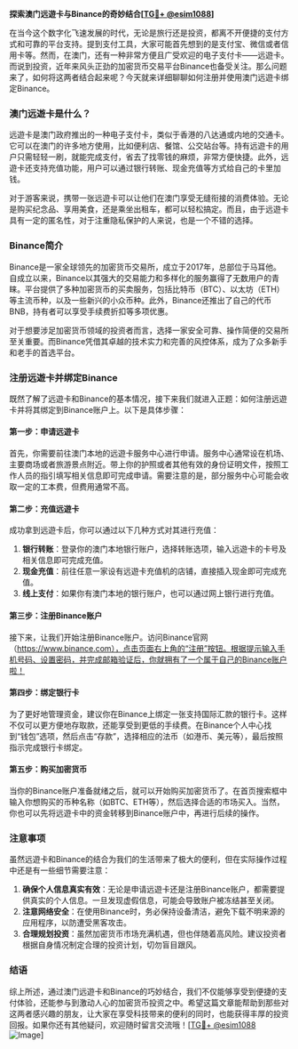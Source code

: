 **探索澳门远遊卡与Binance的奇妙结合[[TG💪+ @esim1088](https://t.me/s/esim1088)]**

在当今这个数字化飞速发展的时代，无论是旅行还是投资，都离不开便捷的支付方式和可靠的平台支持。提到支付工具，大家可能首先想到的是支付宝、微信或者信用卡等。然而，在澳门，还有一种非常方便且广受欢迎的电子支付卡——远遊卡。而说到投资，近年来风头正劲的加密货币交易平台Binance也备受关注。那么问题来了，如何将这两者结合起来呢？今天就来详细聊聊如何注册并使用澳门远遊卡绑定Binance。

### 澳门远遊卡是什么？

远遊卡是澳门政府推出的一种电子支付卡，类似于香港的八达通或内地的交通卡。它可以在澳门的许多地方使用，比如便利店、餐馆、公交站台等。持有远遊卡的用户只需轻轻一刷，就能完成支付，省去了找零钱的麻烦，非常方便快捷。此外，远遊卡还支持充值功能，用户可以通过银行转账、现金充值等方式给自己的卡里加钱。

对于游客来说，携带一张远遊卡可以让他们在澳门享受无缝衔接的消费体验。无论是购买纪念品、享用美食，还是乘坐出租车，都可以轻松搞定。而且，由于远遊卡具有一定的匿名性，对于注重隐私保护的人来说，也是一个不错的选择。

### Binance简介

Binance是一家全球领先的加密货币交易所，成立于2017年，总部位于马耳他。自成立以来，Binance以其强大的交易能力和多样化的服务赢得了无数用户的青睐。平台提供了多种加密货币的买卖服务，包括比特币（BTC）、以太坊（ETH）等主流币种，以及一些新兴的小众币种。此外，Binance还推出了自己的代币BNB，持有者可以享受手续费折扣等多项优惠。

对于想要涉足加密货币领域的投资者而言，选择一家安全可靠、操作简便的交易所至关重要。而Binance凭借其卓越的技术实力和完善的风控体系，成为了众多新手和老手的首选平台。

### 注册远遊卡并绑定Binance

既然了解了远遊卡和Binance的基本情况，接下来我们就进入正题：如何注册远遊卡并将其绑定到Binance账户上。以下是具体步骤：

#### 第一步：申请远遊卡
首先，你需要前往澳门本地的远遊卡服务中心进行申请。服务中心通常设在机场、主要商场或者旅游景点附近。带上你的护照或者其他有效的身份证明文件，按照工作人员的指引填写相关信息即可完成申请。需要注意的是，部分服务中心可能会收取一定的工本费，但费用通常不高。

#### 第二步：充值远遊卡
成功拿到远遊卡后，你可以通过以下几种方式对其进行充值：
1. **银行转账**：登录你的澳门本地银行账户，选择转账选项，输入远遊卡的卡号及相关信息即可完成充值。
2. **现金充值**：前往任意一家设有远遊卡充值机的店铺，直接插入现金即可完成充值。
3. **线上支付**：如果你有澳门本地的银行账户，也可以通过网上银行进行充值。

#### 第三步：注册Binance账户
接下来，让我们开始注册Binance账户。访问Binance官网（https://www.binance.com），点击页面右上角的“注册”按钮。根据提示输入手机号码、设置密码，并完成邮箱验证后，你就拥有了一个属于自己的Binance账户啦！

#### 第四步：绑定银行卡
为了更好地管理资金，建议你在Binance上绑定一张支持国际汇款的银行卡。这样不仅可以更方便地存取款，还能享受到更低的手续费。在Binance个人中心找到“钱包”选项，然后点击“存款”，选择相应的法币（如港币、美元等），最后按照指示完成银行卡绑定。

#### 第五步：购买加密货币
当你的Binance账户准备就绪之后，就可以开始购买加密货币了。在首页搜索框中输入你想购买的币种名称（如BTC、ETH等），然后选择合适的市场买入。当然，你也可以先将远遊卡中的资金转移到Binance账户中，再进行后续的操作。

### 注意事项

虽然远遊卡和Binance的结合为我们的生活带来了极大的便利，但在实际操作过程中还是有一些细节需要注意：
1. **确保个人信息真实有效**：无论是申请远遊卡还是注册Binance账户，都需要提供真实的个人信息。一旦发现虚假信息，可能会导致账户被冻结甚至关闭。
2. **注意网络安全**：在使用Binance时，务必保持设备清洁，避免下载不明来源的应用程序，以防遭受黑客攻击。
3. **合理规划投资**：虽然加密货币市场充满机遇，但也伴随着高风险。建议投资者根据自身情况制定合理的投资计划，切勿盲目跟风。

### 结语

综上所述，通过澳门远遊卡和Binance的巧妙结合，我们不仅能够享受到便捷的支付体验，还能参与到激动人心的加密货币投资之中。希望这篇文章能帮助到那些对这两者感兴趣的朋友，让大家在享受科技带来的便利的同时，也能获得丰厚的投资回报。如果你还有其他疑问，欢迎随时留言交流哦！[[TG💪+ @esim1088](https://t.me/s/esim1088) ![Image](https://i.postimg.cc/4NQfJmqS/Snipaste-2025-05-13-00-14-12.png)]